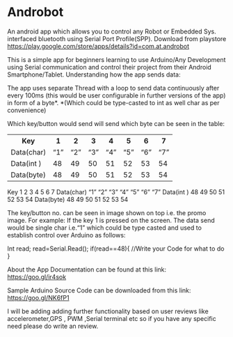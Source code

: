 # Androbot
An android app which allows you to control any Robot or Embedded Sys. interfaced bluetooth using Serial Port Profile(SPP).
Download from playstore https://play.google.com/store/apps/details?id=com.at.androbot

This is a simple app for beginners learning to use Arduino/Any Development using Serial communication and control their project from their Android Smartphone/Tablet.
Understanding how the app sends data:

The app uses separate Thread with a loop to send data continuously after every 100ms (this would be user configurable in further versions of the app) in form of a byte*.
*(Which could be type-casted to int as well char as per convenience)

Which key/button would send will send which byte can be seen in the table:

<table class="tg">
  <tr>
    <th class="tg-2dkq">Key</th>
    <th class="tg-ufe5"> 1</th>
    <th class="tg-ufe5">2</th>
    <th class="tg-ufe5">3</th>
    <th class="tg-ufe5">4</th>
    <th class="tg-ufe5">5</th>
    <th class="tg-ufe5">6</th>
    <th class="tg-ufe5">7</th>
  </tr>
  <tr>
    <td class="tg-2dkq">Data(char)</td>
    <td class="tg-ufe5">“1”</td>
    <td class="tg-ufe5">“2”</td>
    <td class="tg-ufe5">“3”</td>
    <td class="tg-ufe5">“4”</td>
    <td class="tg-ufe5">“5”</td>
    <td class="tg-ufe5">“6”</td>
    <td class="tg-ufe5">“7”</td>
  </tr>
  <tr>
    <td class="tg-2dkq">Data(int )</td>
    <td class="tg-ufe5">48</td>
    <td class="tg-ufe5">49</td>
    <td class="tg-ufe5">50</td>
    <td class="tg-ufe5">51</td>
    <td class="tg-ufe5">52</td>
    <td class="tg-ufe5">53</td>
    <td class="tg-ufe5">54</td>
  </tr>
  <tr>
    <td class="tg-to9j">Data(byte)</td>
    <td class="tg-ufe5">48</td>
    <td class="tg-ufe5">49</td>
    <td class="tg-ufe5">50</td>
    <td class="tg-ufe5">51</td>
    <td class="tg-ufe5">52</td>
    <td class="tg-ufe5">53</td>
    <td class="tg-ufe5">54</td>
  </tr>
</table>

Key         1  	2	  3  	4  	5 	6  	7
Data(char)	“1”	“2”	“3”	“4”	“5”	“6”	“7”
Data(int )	48	49	50	51	52	53	54
Data(byte)	48	49	50	51	52	53	54

The key/button no. can be seen in image shown on top i.e. the promo image.
For example:
If the key 1 is pressed on the screen. The data send would be single char i.e.“1” which could be type casted and used to establish control over Arduino as follows:

Int read;
read=Serial.Read();
if(read==48){
//Write your Code for what to do
}

About the App Documentation can be found at this link:
https://goo.gl/ir4sok

Sample Arduino Source Code can be downloaded from this link:
https://goo.gl/NK6fP1

I will be adding adding further functionality based on user reviews like accelerometer,GPS , PWM ,Serial terminal etc so if you have any specific need please do write an review.

